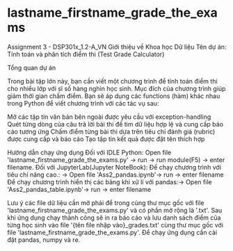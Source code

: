 # lastname_firstname_grade_the_exams
Assignment 3 - DSP301x_1.2-A_VN Giới thiệu về Khoa học Dữ liệu
Tên dự án: Tính toán và phân tích điểm thi (Test Grade Calculator)

Tổng quan dự án

Trong bài tập lớn này, bạn cần viết một chương trình để tính toán điểm thi cho nhiều lớp với sĩ số hàng nghìn học sinh. Mục đích của chương trình giúp giảm thời gian chấm điểm. Bạn sẽ áp dụng các functions (hàm) khác nhau trong Python để viết chương trình với các tác vụ sau:

Mở các tập tin văn bản bên ngoài được yêu cầu với exception-handling Quét từng dòng của câu trả lời bài thi để tìm dữ liệu hợp lệ và cung cấp báo cáo tương ứng Chấm điểm từng bài thi dựa trên tiêu chí đánh giá (rubric) được cung cấp và báo cáo Tạo tập tin kết quả được đặt tên thích hợp

Hướng dẫn chạy ứng dụng Đối với IDLE Python: Open file 'lastname_firstname_grade_the_exams.py' -> run -> run module(F5) -> enter filename.
Đối với JupyterLab(Jupyter NoteBook):
Để chạy chương trình với tiêu chí nâng cao.: -> Open file 'Ass2_pandas.ipynb'-> run -> enter filename 
Để chạy chương trình hiển thị các bảng khi xử lí với pandas:-> Open file 'Ass2_pandas_table.ipynb'-> run -> enter filename 

Lưu ý các file dữ liệu cần mở phải để trong cùng thư mục gốc với file 'lastname_firstname_grade_the_exams.py' và có phần mở rộng là '.txt'. Sau khi ứng dụng chạy thành công sẽ in ra báo cáo và lưu danh sách điểm của từng học sinh vào file '{tên file nhập vào}_grades.txt' cùng thư mục gốc với file 'lastname_firstname_grade_the_exams.py'. Để chạy ứng dụng cần cài đặt pandas, numpy và re.

